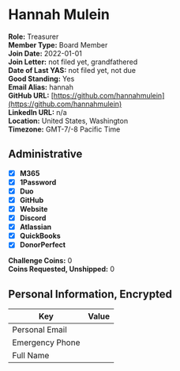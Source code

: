 # Hannah Mulein

**Role:** Treasurer  
**Member Type:** Board Member  
**Join Date:** 2022-01-01  
**Join Letter:** not filed yet, grandfathered  
**Date of Last YAS:** not filed yet, not due  
**Good Standing:** Yes  
**Email Alias:** hannah  
**GitHub URL:** [https://github.com/hannahmulein](https://github.com/hannahmulein)  
**LinkedIn URL:** n/a  
**Location:** United States, Washington  
**Timezone:** GMT-7/-8 Pacific Time  

## Administrative

- [x] **M365**
- [x] **1Password**
- [x] **Duo**
- [x] **GitHub**
- [x] **Website**
- [x] **Discord**
- [x] **Atlassian**
- [x] **QuickBooks**
- [x] **DonorPerfect**

**Challenge Coins:** 0  
**Coins Requested, Unshipped:** 0  

## Personal Information, Encrypted

| Key             | Value |
| --------------- | ----- |
| Personal Email  |       |
| Emergency Phone |       |
| Full Name       |       |
